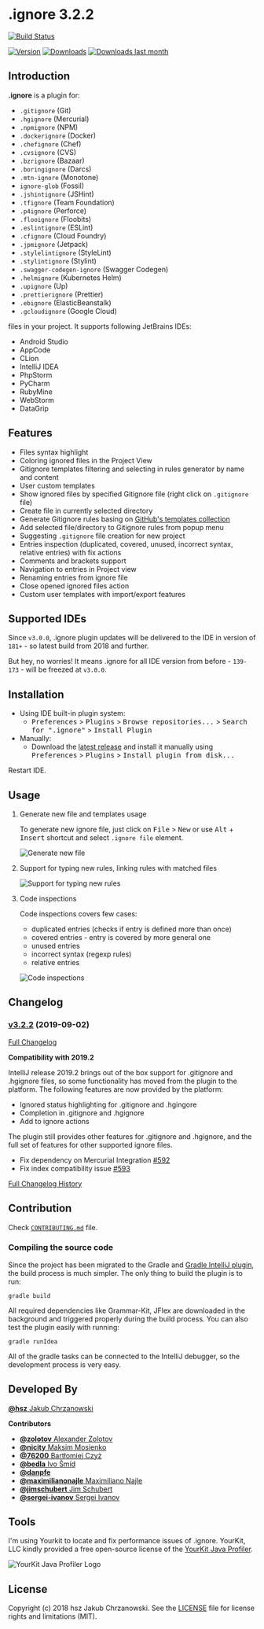 .ignore 3.2.2
=============

[![Build Status][badge-travis-img]][badge-travis]

[![Version](http://phpstorm.espend.de/badge/7495/version)][plugin-website]
[![Downloads](http://phpstorm.espend.de/badge/7495/downloads)][plugin-website]
[![Downloads last month](http://phpstorm.espend.de/badge/7495/last-month)][plugin-website]

Introduction
------------

**.ignore** is a plugin for:
 
- `.gitignore` (Git)
- `.hgignore` (Mercurial)
- `.npmignore` (NPM)
- `.dockerignore` (Docker)
- `.chefignore` (Chef)
- `.cvsignore` (CVS)
- `.bzrignore` (Bazaar)
- `.boringignore` (Darcs)
- `.mtn-ignore` (Monotone)
- `ignore-glob` (Fossil)
- `.jshintignore` (JSHint)
- `.tfignore` (Team Foundation)
- `.p4ignore` (Perforce)
- `.flooignore` (Floobits)
- `.eslintignore` (ESLint)
- `.cfignore` (Cloud Foundry)
- `.jpmignore` (Jetpack)
- `.stylelintignore` (StyleLint)
- `.stylintignore` (Stylint)
- `.swagger-codegen-ignore` (Swagger Codegen)
- `.helmignore` (Kubernetes Helm)
- `.upignore` (Up)
- `.prettierignore` (Prettier)
- `.ebignore` (ElasticBeanstalk)
- `.gcloudignore` (Google Cloud)

files in your project. It supports following JetBrains IDEs:

- Android Studio
- AppCode
- CLion
- IntelliJ IDEA
- PhpStorm
- PyCharm
- RubyMine
- WebStorm
- DataGrip


Features
--------

- Files syntax highlight
- Coloring ignored files in the Project View
- Gitignore templates filtering and selecting in rules generator by name and content
- User custom templates
- Show ignored files by specified Gitignore file (right click on `.gitignore` file)
- Create file in currently selected directory
- Generate Gitignore rules basing on [GitHub's templates collection][github-gitignore]
- Add selected file/directory to Gitignore rules from popup menu
- Suggesting `.gitignore` file creation for new project
- Entries inspection (duplicated, covered, unused, incorrect syntax, relative entries) with fix actions
- Comments and brackets support
- Navigation to entries in Project view
- Renaming entries from ignore file
- Close opened ignored files action
- Custom user templates with import/export features


Supported IDEs
--------------

Since `v3.0.0`, .ignore plugin updates will be delivered to the IDE in version of `181+` - so latest build from 2018 and further.

But hey, no worries! It means .ignore for all IDE version from before - `139-173` - will be freezed at `v3.0.0`.


Installation
------------

- Using IDE built-in plugin system:
  - <kbd>Preferences</kbd> > <kbd>Plugins</kbd> > <kbd>Browse repositories...</kbd> > <kbd>Search for ".ignore"</kbd> > <kbd>Install Plugin</kbd>
- Manually:
  - Download the [latest release][latest-release] and install it manually using <kbd>Preferences</kbd> > <kbd>Plugins</kbd> > <kbd>Install plugin from disk...</kbd>
  
Restart IDE.


Usage
-----

1. Generate new file and templates usage

   To generate new ignore file, just click on <kbd>File</kbd> > <kbd>New</kbd> or use <kbd>Alt</kbd> + <kbd>Insert</kbd> shortcut and select `.ignore file` element.

   ![Generate new file](http://gitignore.hsz.mobi/usage-1.gif)

2. Support for typing new rules, linking rules with matched files

   ![Support for typing new rules](http://gitignore.hsz.mobi/usage-2.gif)

3. Code inspections

   Code inspections covers few cases:

   - duplicated entries (checks if entry is defined more than once)
   - covered entries - entry is covered by more general one
   - unused entries
   - incorrect syntax (regexp rules)
   - relative entries

   ![Code inspections](http://gitignore.hsz.mobi/usage-3.gif)


Changelog
---------

### [v3.2.2](https://github.com/JetBrains/idea-gitignore/tree/v3.2.2) (2019-09-02)

[Full Changelog](https://github.com/JetBrains/idea-gitignore/compare/v3.1.2...v3.2.2)

**Compatibility with 2019.2**

IntelliJ release 2019.2 brings out of the box support for .gitignore and .hgignore files, so some functionality has moved from the plugin to the platform. 
The following features are now provided by the platform:
- Ignored status highlighting for .gitignore and .hgingore
- Completion in .gitignore and .hgignore
- Add to ignore actions

The plugin still provides other features for .gitignore and .hgignore, and the full set of features for other supported ignore files.

- Fix dependency on Mercurial Integration [\#592](https://github.com/hsz/idea-gitignore/issues/592) 
- Fix index compatibility issue [\#593](https://github.com/hsz/idea-gitignore/issues/593) 

[Full Changelog History](./CHANGELOG.md)


Contribution
------------

Check [`CONTRIBUTING.md`](./CONTRIBUTING.md) file.

### Compiling the source code

Since the project has been migrated to the Gradle and [Gradle IntelliJ plugin][gradle-intellij-plugin],
the build process is much simpler. The only thing to build the plugin is to run:

    gradle build
    
All required dependencies like Grammar-Kit, JFlex are downloaded in the background and triggered properly
during the build process. You can also test the plugin easily with running:

    gradle runIdea
    
All of the gradle tasks can be connected to the IntelliJ debugger, so the development process is very easy.


Developed By
------------

[**@hsz** Jakub Chrzanowski][hsz]


**Contributors**

- [**@zolotov** Alexander Zolotov](https://github.com/zolotov)
- [**@nicity** Maksim Mosienko](https://github.com/nicity)
- [**@76200** Bartłomiej Czyż](https://github.com/76200)
- [**@bedla** Ivo Šmíd](https://github.com/bedla)
- [**@danpfe**](https://github.com/danpfe)
- [**@maximilianonajle** Maximiliano Najle](https://github.com/maximilianonajle)
- [**@jimschubert** Jim Schubert](https://github.com/jimschubert)
- [**@sergei-ivanov** Sergei Ivanov](https://github.com/sergei-ivanov)


Tools
-----

I'm using Yourkit to locate and fix performance issues of .ignore. YourKit, LLC kindly provided a
free open-source license of the [YourKit Java Profiler](https://www.yourkit.com/java/profiler/).

![YourKit Java Profiler Logo](https://www.yourkit.com/images/yklogo.png "YourKit Java Profiler Logo")


License
-------

Copyright (c) 2018 hsz Jakub Chrzanowski. See the [LICENSE](./LICENSE) file for license rights and limitations (MIT).

    
[github-gitignore]:       https://github.com/github/gitignore
[gradle-intellij-plugin]: https://github.com/JetBrains/gradle-intellij-plugin
[hsz]:                    http://hsz.mobi
[plugin-website]:         https://plugins.jetbrains.com/plugin/7495
[latest-release]:         https://github.com/JetBrains/idea-gitignore/releases/latest
[badge-travis-img]:       https://travis-ci.org/JetBrains/idea-gitignore.svg?branch=master
[badge-travis]:           https://travis-ci.org/JetBrains/idea-gitignore
